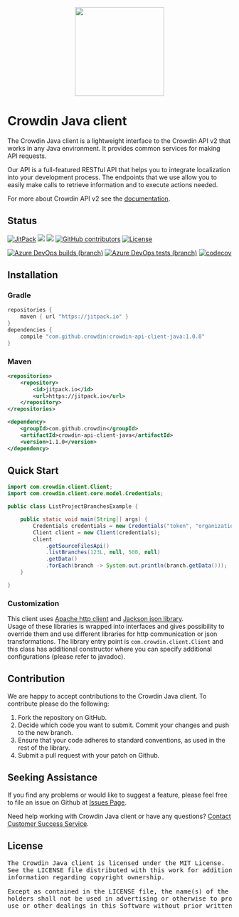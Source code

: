 [<p align='center'><img src='https://support.crowdin.com/assets/logos/crowdin-dark-symbol.png' data-canonical-src='https://support.crowdin.com/assets/logos/crowdin-dark-symbol.png' width='200' height='200' align='center'/></p>](https://crowdin.com)

# Crowdin Java client

The Crowdin Java client is a lightweight interface to the Crowdin API v2 that works in any Java environment. It provides common services for making API requests.

Our API is a full-featured RESTful API that helps you to integrate localization into your development process. The endpoints that we use allow you to easily make calls to retrieve information and to execute actions needed.

For more about Crowdin API v2 see the [documentation](https://support.crowdin.com/api/v2/).

## Status

[![JitPack](https://img.shields.io/jitpack/v/github/crowdin/crowdin-api-client-java?cacheSeconds=3600)](https://jitpack.io/#crowdin/crowdin-api-client-java)
[![](https://jitpack.io/v/crowdin/crowdin-api-client-java/month.svg)](https://jitpack.io/#crowdin/crowdin-api-client-java)
[![](https://jitpack.io/v/crowdin/crowdin-api-client-java/week.svg)](https://jitpack.io/#crowdin/crowdin-api-client-java)
[![GitHub contributors](https://img.shields.io/github/contributors/crowdin/crowdin-api-client-java?cacheSeconds=5000)](https://github.com/crowdin/crowdin-api-client-java/graphs/contributors)
[![License](https://img.shields.io/github/license/crowdin/crowdin-api-client-java?cacheSeconds=10000)](https://github.com/crowdin/crowdin-api-client-java/blob/master/LICENSE)

[![Azure DevOps builds (branch)](https://img.shields.io/azure-devops/build/crowdin/crowdin-api-client-java/21/master?cacheSeconds=3600&logo=azure-devops)](https://dev.azure.com/crowdin/crowdin-api-client-java/_build/latest?definitionId=21&branchName=master)
[![Azure DevOps tests (branch)](https://img.shields.io/azure-devops/tests/crowdin/crowdin-api-client-java/21/master?cacheSeconds=3600)](https://dev.azure.com/crowdin/crowdin-api-client-java/_build/latest?definitionId=21&branchName=master)
[![codecov](https://codecov.io/gh/crowdin/crowdin-api-client-java/branch/master/graph/badge.svg)](https://codecov.io/gh/crowdin/crowdin-api-client-java)

## Installation

### Gradle
```groovy
repositories {
    maven { url "https://jitpack.io" }
}
dependencies {
    compile "com.github.crowdin:crowdin-api-client-java:1.0.0"
}
```

### Maven
```xml
<repositories>
    <repository>
        <id>jitpack.io</id>
        <url>https://jitpack.io</url>
    </repository>
</repositories>

<dependency>
    <groupId>com.github.crowdin</groupId>
    <artifactId>crowdin-api-client-java</artifactId>
    <version>1.1.0</version>
</dependency>
```

## Quick Start

```java
import com.crowdin.client.Client;
import com.crowdin.client.core.model.Credentials;

public class ListProjectBranchesExample {

    public static void main(String[] args) {
        Credentials credentials = new Credentials("token", "organization");
        Client client = new Client(credentials);
        client
            .getSourceFilesApi()
            .listBranches(123L, null, 500, null)
            .getData()
            .forEach(branch -> System.out.println(branch.getData()));
    }

}
```

### Customization

This client uses [Apache http client](https://hc.apache.org/) and [Jackson json library](https://github.com/FasterXML/jackson).  
Usage of these libraries is wrapped into interfaces and gives possibility to override them and use different libraries for http communication or json transformations.
The library entry point is `com.crowdin.client.Client` and this class has additional constructor where you can specify additional configurations (please refer to javadoc).

## Contribution
We are happy to accept contributions to the Crowdin Java client. To contribute please do the following:
1. Fork the repository on GitHub.
2. Decide which code you want to submit. Commit your changes and push to the new branch.
3. Ensure that your code adheres to standard conventions, as used in the rest of the library.
4. Submit a pull request with your patch on Github.

## Seeking Assistance
If you find any problems or would like to suggest a feature, please feel free to file an issue on Github at [Issues Page](https://github.com/crowdin/crowdin-api-client-java/issues).

Need help working with Crowdin Java client or have any questions?
[Contact Customer Success Service](https://crowdin.com/contacts).

## License
<pre>
The Crowdin Java client is licensed under the MIT License. 
See the LICENSE file distributed with this work for additional 
information regarding copyright ownership.

Except as contained in the LICENSE file, the name(s) of the above copyright
holders shall not be used in advertising or otherwise to promote the sale,
use or other dealings in this Software without prior written authorization.
</pre>

